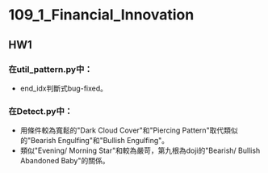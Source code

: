 # 109_1_Financial_Innovation

## HW1

### 在util_pattern.py中：
* end_idx判斷式bug-fixed。  

### 在Detect.py中：  
* 用條件較為寬鬆的"Dark Cloud Cover"和"Piercing Pattern"取代類似的"Bearish Engulfing"和"Bullish Engulfing"。
* 類似"Evening/ Morning Star"和較為嚴苛，第九根為doji的"Bearish/ Bullish Abandoned Baby"的關係。

